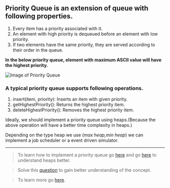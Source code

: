 ## Priority Queue is an extension of queue with following properties.

1. Every item has a priority associated with it.
2. An element with high priority is dequeued before an element with low priority.
3. If two elements have the same priority, they are served according to their order in the queue.

**In the below priority queue, element with maximum ASCII value will have the highest priority.**

![Image of Priority Queue](https://www.geeksforgeeks.org/wp-content/uploads/Priority-Queue-min-768x384.png)

### A typical priority queue supports following operations.

1. insert(item, priority): Inserts an item with given priority.
2. getHighestPriority(): Returns the highest priority item.
3. deleteHighestPriority(): Removes the highest priority item.

Ideally, we should implement a priority queue using heaps.(Because the above operation will have a better time complexity in heaps.)

Depending on the type heap we use (*max heap,min heap*) we can implement a job scheduler or a event driven simulator.

---
> To learn how to implement a priority queue go [here](https://www.geeksforgeeks.org/priority-queue-in-cpp-stl/) and go [here](https://www.geeksforgeeks.org/heap-data-structure/) to understand heaps better.

> Solve this [question](https://leetcode.com/problems/relative-ranks/) to gain better understanding of the concept.

> To learn more go [here](https://www.javatpoint.com/ds-priority-queue).



